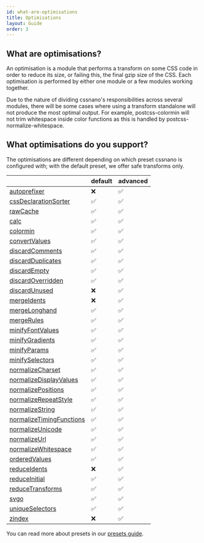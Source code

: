 ```yaml
---
id: what-are-optimisations
title: Optimisations
layout: Guide
order: 3
---
```



## What are optimisations?

An optimisation is a module that performs a transform on some CSS code in order
to reduce its size, or failing this, the final gzip size of the CSS. Each
optimisation is performed by either one module or a few modules working
together.

Due to the nature of dividing cssnano's responsibilities across several modules,
there will be some cases where using a transform standalone will not produce
the most optimal output. For example, postcss-colormin will not trim whitespace
inside color functions as this is handled by postcss-normalize-whitespace.


## What optimisations do you support?

<!-- This section is automatically generated. -->

The optimisations are different depending on which preset cssnano is configured with; with the default preset, we offer safe transforms only.

|  | default | advanced |
| --- | ------- | -------- |
| [autoprefixer](/optimisations/autoprefixer) | ❌ | ✅ |
| [cssDeclarationSorter](/optimisations/cssdeclarationsorter) | ✅ | ✅ |
| [rawCache](/optimisations/rawcache) | ✅ | ✅ |
| [calc](/optimisations/calc) | ✅ | ✅ |
| [colormin](/optimisations/colormin) | ✅ | ✅ |
| [convertValues](/optimisations/convertvalues) | ✅ | ✅ |
| [discardComments](/optimisations/discardcomments) | ✅ | ✅ |
| [discardDuplicates](/optimisations/discardduplicates) | ✅ | ✅ |
| [discardEmpty](/optimisations/discardempty) | ✅ | ✅ |
| [discardOverridden](/optimisations/discardoverridden) | ✅ | ✅ |
| [discardUnused](/optimisations/discardunused) | ❌ | ✅ |
| [mergeIdents](/optimisations/mergeidents) | ❌ | ✅ |
| [mergeLonghand](/optimisations/mergelonghand) | ✅ | ✅ |
| [mergeRules](/optimisations/mergerules) | ✅ | ✅ |
| [minifyFontValues](/optimisations/minifyfontvalues) | ✅ | ✅ |
| [minifyGradients](/optimisations/minifygradients) | ✅ | ✅ |
| [minifyParams](/optimisations/minifyparams) | ✅ | ✅ |
| [minifySelectors](/optimisations/minifyselectors) | ✅ | ✅ |
| [normalizeCharset](/optimisations/normalizecharset) | ✅ | ✅ |
| [normalizeDisplayValues](/optimisations/normalizedisplayvalues) | ✅ | ✅ |
| [normalizePositions](/optimisations/normalizepositions) | ✅ | ✅ |
| [normalizeRepeatStyle](/optimisations/normalizerepeatstyle) | ✅ | ✅ |
| [normalizeString](/optimisations/normalizestring) | ✅ | ✅ |
| [normalizeTimingFunctions](/optimisations/normalizetimingfunctions) | ✅ | ✅ |
| [normalizeUnicode](/optimisations/normalizeunicode) | ✅ | ✅ |
| [normalizeUrl](/optimisations/normalizeurl) | ✅ | ✅ |
| [normalizeWhitespace](/optimisations/normalizewhitespace) | ✅ | ✅ |
| [orderedValues](/optimisations/orderedvalues) | ✅ | ✅ |
| [reduceIdents](/optimisations/reduceidents) | ❌ | ✅ |
| [reduceInitial](/optimisations/reduceinitial) | ✅ | ✅ |
| [reduceTransforms](/optimisations/reducetransforms) | ✅ | ✅ |
| [svgo](/optimisations/svgo) | ✅ | ✅ |
| [uniqueSelectors](/optimisations/uniqueselectors) | ✅ | ✅ |
| [zindex](/optimisations/zindex) | ❌ | ✅ |

You can read more about presets in our [presets guide](/presets).
